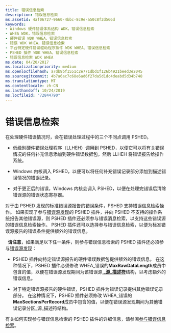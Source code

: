 ```yaml
---
title: 错误信息检索
description: 错误信息检索
ms.assetid: 4af06727-9660-4bbc-8c9e-a50c8f2d566d
keywords:
- Windows 硬件错误体系结构 WDK，错误信息检索
- WHEA WDK，错误信息检索
- 硬件错误 WDK WHEA，错误信息检索
- 错误 WDK WHEA，错误信息检索
- 平台特定硬件错误驱动程序插件 WDK WHEA、错误信息检索
- PSHED 插件 WDK WHEA，错误信息检索
- 错误信息检索 WDK WHEA
ms.date: 04/20/2017
ms.localizationpriority: medium
ms.openlocfilehash: a7db8bf1551c2e771dbd1f126b4921beed3e2045
ms.sourcegitcommit: 4b7a6ac7c68e6ad6f27da5d1dc4deabd5d34b748
ms.translationtype: MT
ms.contentlocale: zh-CN
ms.lasthandoff: 10/24/2019
ms.locfileid: "72844790"
---
```

# <a name="error-information-retrieval"></a>错误信息检索


在处理硬件错误情况时，会在错误处理过程中的三个不同点调用 PSHED。

-   低级别硬件错误处理程序（LLHEH）调用到 PSHED，以便它可以将有关错误情况的任何补充信息添加到硬件错误数据包，然后 LLHEH 将错误报告给操作系统。

-   Windows 内核调入 PSHED，以便可以将任何补充错误记录部分添加到描述错误情况的错误记录。

-   对于更正后的错误，Windows 内核会调入 PSHED，以便在处理完错误后清除错误源的错误状态寄存器。

对于由 PSHED 发现的标准错误源报告的错误条件，PSHED 支持错误信息检索操作。 如果实现了参与[错误源发现](error-source-discovery.md)的 PSHED 插件，并向 PSHED 不支持的操作系统报告其他错误源，则 PSHED 插件还必须参与错误消息检索，以支持这些错误源的错误信息检索操作。 PSHED 插件还可以选择参与错误信息检索，以便为标准错误源报告的错误条件提供额外的错误信息。

  **请注意**，如果满足以下任一条件，则参与错误信息检索的 PSHED 插件还必须参与[错误源发现](error-source-discovery.md)：
-   PSHED 插件向特定错误源报告的硬件错误数据包提供额外的错误信息。 在这种情况下，PSHED 插件必须修改 WHEA\_错误的**MaxRawDataLength**成员中包含的值，以便在错误源发现期间为该错误源[ **\_源\_描述符**](https://docs.microsoft.com/windows-hardware/drivers/ddi/ntddk/ns-ntddk-_whea_error_source_descriptor)结构，以考虑额外的错误信息。

-   对于特定错误源报告的硬件错误，PSHED 插件为错误记录提供其他错误记录部分。 在这种情况下，PSHED 插件必须修改 WHEA\_错误的**MaxSectionsPerRecord**成员中包含的值，以便在错误源发现期间为其他错误记录分区\_源\_描述符结构。

 

有关如何实现参与错误信息检索的 PSHED 插件的详细信息，请参阅[参与错误信息检索](participating-in-error-information-retrieval.md)。

 

 





